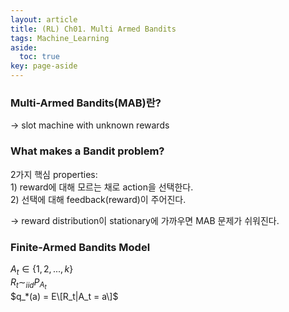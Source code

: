 ```yaml
---
layout: article
title: (RL) Ch01. Multi Armed Bandits
tags: Machine_Learning
aside:
  toc: true
key: page-aside
---
```



### Multi-Armed Bandits(MAB)란?  
  -> slot machine with unknown rewards

### What makes a Bandit problem?  
  2가지 핵심 properties:  
    1) reward에 대해 모르는 채로 action을 선택한다.  
    2) 선택에 대해 feedback(reward)이 주어진다.  

  -> reward distribution이 stationary에 가까우면 MAB 문제가 쉬워진다.

### Finite-Armed Bandits Model

  $A_t \in \{ 1, 2, ... , k \}$  
  $R_t \sim_{iid} P_{A_t}$  
  $q_*(a) = E\[R_t|A_t = a\]$  
